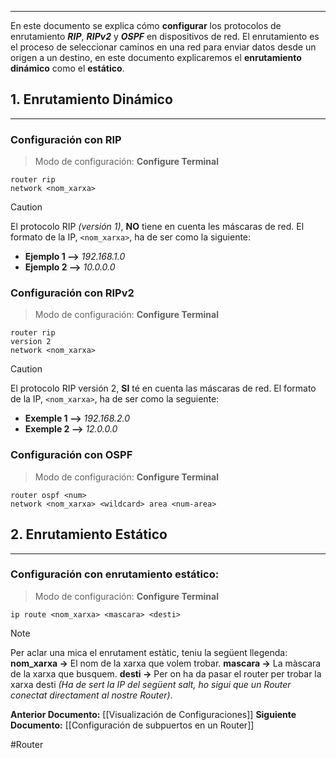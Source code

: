 ________
En este documento se explica cómo **configurar** los protocolos de enrutamiento ***RIP***, ***RIPv2*** y ***OSPF*** en dispositivos de red. El enrutamiento es el proceso de seleccionar caminos en una red para enviar datos desde un origen a un destino, en este documento explicaremos el **enrutamiento** **dinámico** como el **estático**.

## 1. Enrutamiento Dinámico
___
### Configuración con RIP

> Modo de configuración: **Configure Terminal**

```
router rip
network <nom_xarxa>
```

> [!CAUTION]
> El protocolo RIP *(versión 1)*, **NO** tiene en cuenta les máscaras de red. El formato de la IP, `<nom_xarxa>`, ha de ser como la siguiente:
> - **Ejemplo 1 -->** *192.168.1.0*
> - **Ejemplo 2 -->** *10.0.0.0*

### Configuración con RIPv2

> Modo de configuración: **Configure Terminal**

```
router rip
version 2
network <nom_xarxa>
```

> [!CAUTION]
> El protocolo RIP versión 2, **SI** té en cuenta las máscaras de red. El formato de la IP, `<nom_xarxa>`, ha de ser como la seguiente:
> - **Exemple 1 -->** *192.168.2.0*
> - **Exemple 2 -->** *12.0.0.0*

### Configuración con OSPF

> Modo de configuración: **Configure Terminal**

```
router ospf <num>
network <nom_xarxa> <wildcard> area <num-area>
```

## 2. Enrutamiento Estático
___
### Configuración con enrutamiento estático:

> Modo de configuración: **Configure Terminal**

```
ip route <nom_xarxa> <mascara> <desti>
```

> [!NOTE]
> Per aclar una mica el enrutament estàtic, teniu la següent llegenda:
> **nom_xarxa ->** El nom de la xarxa que volem trobar.
> **mascara ->** La màscara de la xarxa que busquem.
> **desti ->** Per on ha da pasar el router per trobar la xarxa desti *(Ha de sert la IP del següent salt, ho sigui que un Router conectat directament al nostre Router)*.

**Anterior Documento:** [[Visualización de Configuraciones]]
**Siguiente Documento:** [[Configuración de subpuertos en un Router]]

#Router